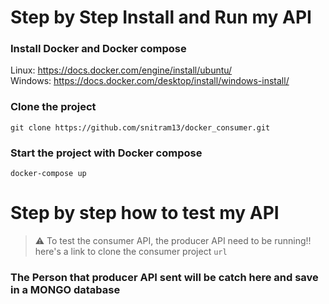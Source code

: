 # Step by Step Install and Run my API

### Install Docker and Docker compose
  Linux: https://docs.docker.com/engine/install/ubuntu/  </br>
  Windows: https://docs.docker.com/desktop/install/windows-install/

### Clone the project
  ```git clone https://github.com/snitram13/docker_consumer.git```
 
### Start the project with Docker compose
 ```docker-compose up```
 
# Step by step how to test my API

> :warning: To test the consumer API, the producer API need to be running!! </br>
> here's a link to clone the consumer project ```url```

### The Person that producer API sent will be catch here and save in a MONGO database

